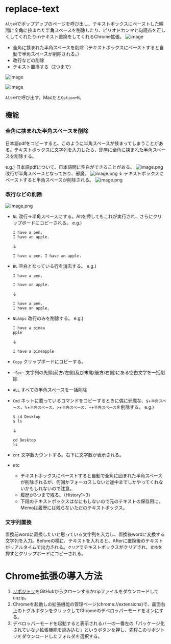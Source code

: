 # replace-text
`Alt+M`でポップアップのページを呼び出し、テキストボックスにペーストした瞬間に全角に挟まれた半角スペースを削除したり、ピリオドカンマと句読点を正しくしてくれたりｍテキスト置換をしてくれるChrome拡張。
![image](https://user-images.githubusercontent.com/43945931/203188902-bce13cde-7c1c-4d92-be19-661773d2af88.png)

* 全角に挟まれた半角スペースを削除（テキストボックスにペーストすると自動で半角スペースが削除される。）
* 改行などの削除
* テキスト置換する（2つまで）

![image](https://user-images.githubusercontent.com/43945931/209933067-85ac5174-5b77-496f-bf2c-e019bf52828e.png)

![image](https://user-images.githubusercontent.com/43945931/209933073-6721fe98-3093-4acb-ac63-42daae99a5ec.png)

`Alt+M`で呼び出す。Macだと`Option+M`。

## 機能

### 全角に挟まれた半角スペースを削除
日本語pdfをコピーすると、このように半角スペースが挟まってしまうことがある。テキストボックスに文字列を入力したら、即座に全角に挟まれた半角スペースを削除する。
    
e.g.)
    日本語pdfについて、日本語間に空白ができることがある。
    ![image.png](https://qiita-image-store.s3.ap-northeast-1.amazonaws.com/0/316390/ddc600c0-d21d-e575-1bab-f8d8107f6aa4.png)
    改行が半角スペースとなっており、邪魔。
    ![image.png](https://qiita-image-store.s3.ap-northeast-1.amazonaws.com/0/316390/d65d4a40-5709-8133-0091-74c728ba2ccc.png)
    ↓
    テキストボックスにペーストすると半角スペースが削除される。
    ![image.png](https://qiita-image-store.s3.ap-northeast-1.amazonaws.com/0/316390/2a643039-6ce8-c02e-5fd6-ca39ecb461e3.png)

### 改行などの削除
![image.png](https://qiita-image-store.s3.ap-northeast-1.amazonaws.com/0/316390/f871ddaf-7e28-17ac-590a-fb726e0f3ee7.png)

* `NL`
    改行→半角スペースにする。Altを押してもこれが実行され、さらにクリップボードにコピーされる。
    e.g.) 
    ```
    I have a pen.
    I have an apple.
    ```
    ↓
    ```
    I have a pen. I have an apple.
    ```

* `BL`
    空白となっている行を消去する。
    e.g.) 
    ```
    I have a pen.
    
    I have an apple.
    ```
    ↓
    ```
    I have a pen.
    I have an apple.
    ```


* `NL&Spc`
    改行のみを削除する。
    e.g.) 
    ```
    I have a pinea
    pple
    ```
    ↓
    ```
    I have a pineapple
    ```

* `Copy`
    クリップボードにコピーする。
  
* `~Spc~`
    文字列の先頭(前方/左側)及び末尾(後方/右側)にある空白文字を一括削除

* `ALL`
    すべての半角スペースを一括削除

* `Cmd`
    ネットに載っているコマンドをコピーするときに偶に邪魔な、`$`+`半角スペース`、`%`+`半角スペース`、`>`+`半角スペース`、`+`+`半角スペース`を削除する。
    e.g.)
    ```
    $ cd Desktop
    $ ls
    ```
    ↓
    ```
    cd Desktop
    ls
    ```
* `cnt`
    文字数カウントする。右下に文字数が表示される。

* etc
    * テキストボックスにペーストすると自動で全角に囲まれた半角スペースが削除されるが、何回かフォーカスしないと途中までしかやってくれないかもしれないので注意。
    * 履歴が3つまで残る。（History1~3）
    * 下段のテキストボックスはなにもしないので元のテキストの保存用に。Memoは履歴には残らないただのテキストボックス。

### 文字列置換
置換前wordに置換したいと思っている文字列を入力し、置換後wordに変換する文字列を入力。Beforeの欄に、テキストを入れると、Afterに置換後のテキストがリアルタイムで出力される。`クリア`でテキストボックスがクリアされ、`変換`を押すとクリップボードにコピーされる。

# Chrome拡張の導入方法
1. [リポジトリ](https://github.com/kentoak/replace-text)をGitHubからクローンするかzipファイルをダウンロードしてunzip。
2. Chromeを起動しの拡張機能の管理ページ(chrome://extensions)で、画面右上のトグルボタンをクリックしてChromeのデベロッパーモードをオンにする。
3. デベロッパーモードを起動すると表示されるバーの一番左の「パッケージ化されていない拡張機能を読み込む」というボタンを押し、先程このリポジトリをダウンロードしたフォルダを選択する。
